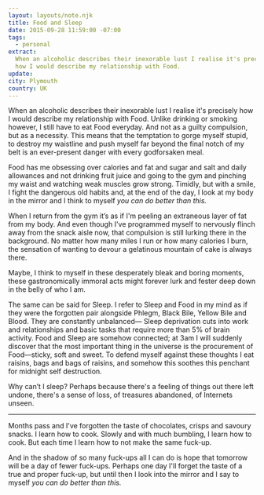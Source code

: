 ```yaml
---
layout: layouts/note.njk
title: Food and Sleep
date: 2015-09-28 11:59:00 -07:00
tags:
  - personal
extract:
  When an alcoholic describes their inexorable lust I realise it's precisely
  how I would describe my relationship with Food.
update:
city: Plymouth
country: UK
---
```


When an alcoholic describes their inexorable lust I realise it's precisely how I would describe my relationship with Food. Unlike drinking or smoking however, I still have to eat Food everyday. And not as a guilty compulsion, but as a necessity. This means that the temptation to gorge myself stupid, to destroy my waistline and push myself far beyond the final notch of my belt is an ever-present danger with every godforsaken meal.

Food has me obsessing over calories and fat and sugar and salt and daily allowances and not drinking fruit juice and going to the gym and pinching my waist and watching weak muscles grow strong. Timidly, but with a smile, I fight the dangerous old habits and, at the end of the day, I look at my body in the mirror and I think to myself _you can do better than this._

When I return from the gym it’s as if I'm peeling an extraneous layer of fat from my body. And even though I've programmed myself to nervously flinch away from the snack aisle now, that compulsion is still lurking there in the background. No matter how many miles I run or how many calories I burn, the sensation of wanting to devour a gelatinous mountain of cake is always there.

Maybe, I think to myself in these desperately bleak and boring moments, these gastronomically immoral acts might forever lurk and fester deep down in the belly of who I am.

The same can be said for Sleep. I refer to Sleep and Food in my mind as if they were the forgotten pair alongside Phlegm, Black Bile, Yellow Bile and Blood. They are constantly unbalanced— Sleep deprivation cuts into work and relationships and basic tasks that require more than 5% of brain activity. Food and Sleep are somehow connected; at 3am I will suddenly discover that the most important thing in the universe is the procurement of Food—sticky, soft and sweet. To defend myself against these thoughts I eat raisins, bags and bags of raisins, and somehow this soothes this penchant for midnight self destruction.

Why can’t I sleep? Perhaps because there's a feeling of things out there left undone, there's a sense of loss, of treasures abandoned, of Internets unseen.

---

Months pass and I've forgotten the taste of chocolates, crisps and savoury snacks. I learn how to cook. Slowly and with much bumbling, I learn how to cook. But each time I learn how to not make the same fuck-up.

And in the shadow of so many fuck-ups all I can do is hope that tomorrow will be a day of fewer fuck-ups. Perhaps one day I'll forget the taste of a true and proper fuck-up, but until then I look into the mirror and I say to myself _you can do better than this._
